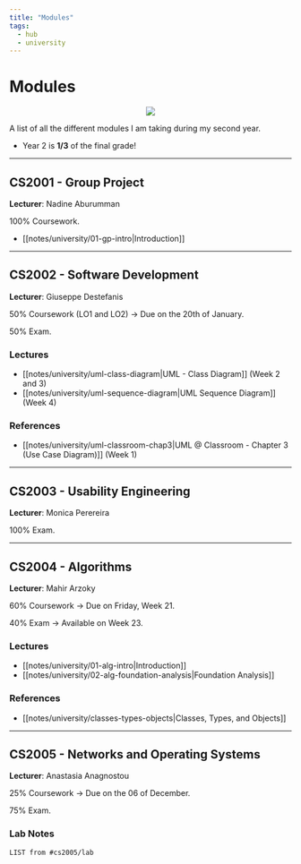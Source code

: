 ```yaml
---
title: "Modules"
tags:
  - hub
  - university
---
```

# Modules

<center><img src="https://c.tenor.com/nkYsPDoADwgAAAAC/computer-pixel-art.gif"></center>

A list of all the different modules I am taking during my second year.

* Year 2 is **1/3** of the final grade!

---
## CS2001 - Group Project
**Lecturer**: Nadine Aburumman

100% Coursework.

- [[notes/university/01-gp-intro|Introduction]]

---
## CS2002 - Software Development
**Lecturer**: Giuseppe Destefanis

50% Coursework (LO1 and LO2) -> Due on the 20th of January.

50% Exam.

### Lectures
- [[notes/university/uml-class-diagram|UML - Class Diagram]] (Week 2 and 3)
- [[notes/university/uml-sequence-diagram|UML Sequence Diagram]] (Week 4)

### References
- [[notes/university/uml-classroom-chap3|UML @ Classroom - Chapter 3 (Use Case Diagram)]] (Week 1)

---
## CS2003 - Usability Engineering
**Lecturer**: Monica Perereira

100% Exam.

---
## CS2004 - Algorithms
**Lecturer**: Mahir Arzoky

60% Coursework -> Due on Friday, Week 21.

40% Exam -> Available on Week 23.

### Lectures
- [[notes/university/01-alg-intro|Introduction]]
- [[notes/university/02-alg-foundation-analysis|Foundation Analysis]]

### References
- [[notes/university/classes-types-objects|Classes, Types, and Objects]]

---
## CS2005 - Networks and Operating Systems
**Lecturer**: Anastasia Anagnostou

25% Coursework -> Due on the 06 of December.

75% Exam.

### Lab Notes
```dataview
LIST from #cs2005/lab 
```